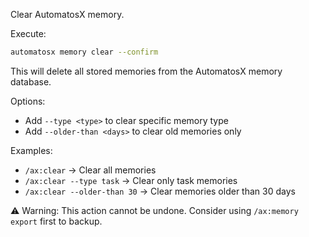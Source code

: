 Clear AutomatosX memory.

Execute:
```bash
automatosx memory clear --confirm
```

This will delete all stored memories from the AutomatosX memory database.

Options:
- Add `--type <type>` to clear specific memory type
- Add `--older-than <days>` to clear old memories only

Examples:
- `/ax:clear` → Clear all memories
- `/ax:clear --type task` → Clear only task memories
- `/ax:clear --older-than 30` → Clear memories older than 30 days

⚠️ Warning: This action cannot be undone. Consider using `/ax:memory export` first to backup.
